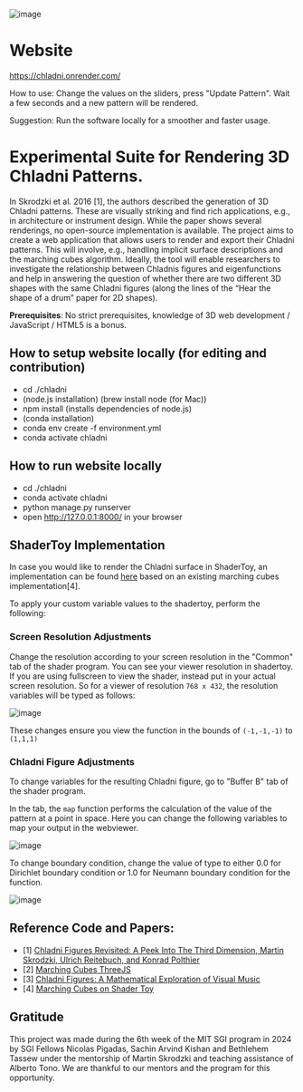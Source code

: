 ![image](https://github.com/user-attachments/assets/1da72ebe-d911-43ec-8d59-8f181e727f83)


# Website
https://chladni.onrender.com/  

How to use:
Change the values on the sliders, press "Update Pattern". Wait a few seconds and a new pattern will be rendered. 

Suggestion: Run the software locally for a smoother and faster usage.

# Experimental Suite for Rendering 3D Chladni Patterns. 

In Skrodzki et al. 2016 [1], the authors described the generation of 3D Chladni patterns. These are visually striking and find rich applications, e.g., in architecture or instrument design. While the paper shows several renderings, no open-source implementation is available. The project aims to create a web application that allows users to render and export their Chladni patterns. This will involve, e.g., handling implicit surface descriptions and the marching cubes algorithm. Ideally, the tool will enable researchers to investigate the relationship between Chladnis figures and eigenfunctions and help in answering the question of whether there are two different 3D shapes with the same Chladni figures (along the lines of the “Hear the shape of a drum” paper for 2D shapes).

**Prerequisites**:  No strict prerequisites, knowledge of 3D web development / JavaScript / HTML5 is a bonus.

## How to setup website locally (for editing and contribution)
* cd ./chladni
* (node.js installation) (brew install node (for Mac))
* npm install (installs dependencies of node.js)
* (conda installation)
* conda env create -f environment.yml
* conda activate chladni
  
## How to run website locally

* cd ./chladni
* conda activate chladni    
* python manage.py runserver
* open http://127.0.0.1:8000/ in your browser

## ShaderToy Implementation
In case you would like to render the Chladni surface in ShaderToy, an implementation can be found [here](https://www.shadertoy.com/view/lfsfzN#) based on an existing marching cubes implementation[4].

To apply your custom variable values to the shadertoy, perform the following:

### Screen Resolution Adjustments
Change the resolution according to your screen resolution in the "Common" tab of the shader program. You can see your viewer resolution in shadertoy. If you are using fullscreen to view the shader, instead put in your actual screen resolution. So for a viewer of resolution `768 x 432`, the resolution variables will be typed as follows: 

![image](https://github.com/user-attachments/assets/ac83cedb-3872-4a69-87c4-ab862c245a88)

These changes ensure you view the function in the bounds of `(-1,-1,-1)` to `(1,1,1)`

### Chladni Figure Adjustments
To change variables for the resulting Chladni figure, go to "Buffer B" tab of the shader program.

In the tab, the `map` function performs the calculation of the value of the pattern at a point in space. Here you can change the following variables to map your output in the webviewer.

![image](https://github.com/user-attachments/assets/649fd63e-a372-49db-96c8-3ec89910cd04)


To change boundary condition, change the value of type to either 0.0 for Dirichlet boundary condition or 1.0 for Neumann boundary condition for the function.

![image](https://github.com/user-attachments/assets/052492cd-3c70-4024-b803-2d3e36e9f256)



## Reference Code and Papers: 



- [1] [Chladni Figures Revisited: A Peek Into The Third Dimension, Martin Skrodzki, Ulrich Reitebuch, and Konrad Polthier](https://archive.bridgesmathart.org/2016/bridges2016-481.html)
- [2] [Marching Cubes ThreeJS](https://github.com/timoxley/threejs/blob/master/examples/webgl_marching_cubes.html)
- [3] [Chladni Figures: A Mathematical
Exploration of Visual Music](https://www.maturitaetsarbeiten.ch/cms/images/2022_2/Quistad_Evan/Evan_Quistad_Maturarbeit.pdf)
- [4] [Marching Cubes on Shader Toy](https://www.shadertoy.com/view/ftXGDj)

## Gratitude
This project was made during the 6th week of the MIT SGI program in 2024 by SGI Fellows Nicolas Pigadas, Sachin Arvind Kishan and Bethlehem Tassew under the mentorship of Martin Skrodzki and teaching assistance of Alberto Tono. We are thankful to our mentors and the program for this opportunity. 
